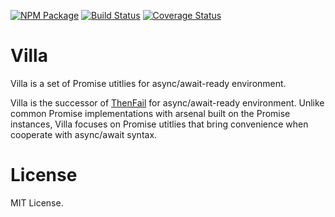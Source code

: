 [![NPM Package](https://badge.fury.io/js/villa.svg)](https://www.npmjs.com/package/villa)
[![Build Status](https://travis-ci.org/vilic/villa.svg)](https://travis-ci.org/vilic/villa)
[![Coverage Status](https://coveralls.io/repos/github/vilic/villa/badge.svg?branch=master)](https://coveralls.io/github/vilic/villa?branch=master)

# Villa

Villa is a set of Promise utitlies for async/await-ready environment.

Villa is the successor of [ThenFail](https://github.com/vilic/thenfail) for async/await-ready
environment. Unlike common Promise implementations with arsenal built on the
Promise instances, Villa focuses on Promise utitlies that bring convenience
when cooperate with async/await syntax.

# License

MIT License.

